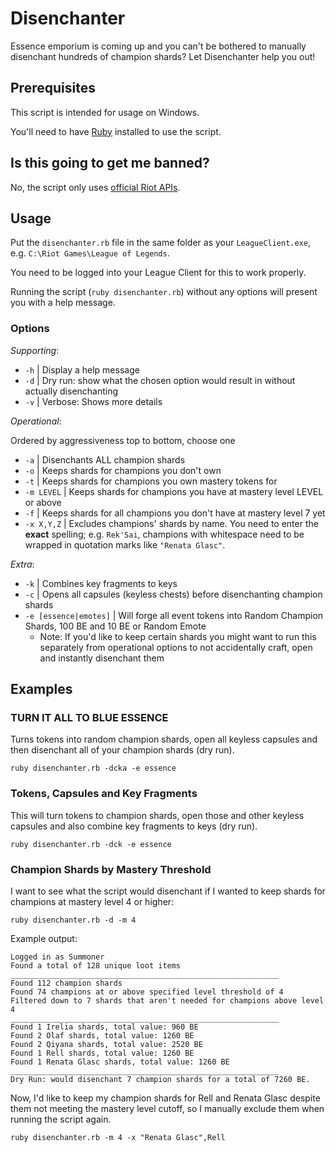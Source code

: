 # Disenchanter

Essence emporium is coming up and you can't be bothered to manually disenchant hundreds of champion shards? Let Disenchanter help you out!

## Prerequisites

This script is intended for usage on Windows.

You'll need to have [Ruby](https://www.ruby-lang.org/) installed to use the script.

## Is this going to get me banned?

No, the script only uses [official Riot APIs](https://developer.riotgames.com/docs/lol#league-client).

## Usage

Put the `disenchanter.rb` file in the same folder as your `LeagueClient.exe`, e.g. `C:\Riot Games\League of Legends`.

You need to be logged into your League Client for this to work properly.

Running the script (`ruby disenchanter.rb`) without any options will present you with a help message.

### Options

_Supporting_:

- `-h` | Display a help message
- `-d` | Dry run: show what the chosen option would result in without actually disenchanting
- `-v` | Verbose: Shows more details

_Operational_:

Ordered by aggressiveness top to bottom, choose one

- `-a` | Disenchants ALL champion shards
- `-o` | Keeps shards for champions you don't own
- `-t` | Keeps shards for champions you own mastery tokens for
- `-m LEVEL` | Keeps shards for champions you have at mastery level LEVEL or above
- `-f` | Keeps shards for all champions you don't have at mastery level 7 yet
- `-x X,Y,Z` | Excludes champions' shards by name. You need to enter the **exact** spelling; e.g. `Rek'Sai`, champions with whitespace need to be wrapped in quotation marks like `"Renata Glasc"`.

_Extra_:

- `-k` | Combines key fragments to keys
- `-c` | Opens all capsules (keyless chests) before disenchanting champion shards
- `-e [essence|emotes]` | Will forge all event tokens into Random Champion Shards, 100 BE and 10 BE or Random Emote
  - Note: If you'd like to keep certain shards you might want to run this separately from operational options to not accidentally craft, open and instantly disenchant them

## Examples

### TURN IT ALL TO BLUE ESSENCE

Turns tokens into random champion shards, open all keyless capsules and then disenchant all of your champion shards (dry run).

```
ruby disenchanter.rb -dcka -e essence
```

### Tokens, Capsules and Key Fragments

This will turn tokens to champion shards, open those and other keyless capsules and also combine key fragments to keys (dry run).

```
ruby disenchanter.rb -dck -e essence
```

### Champion Shards by Mastery Threshold

I want to see what the script would disenchant if I wanted to keep shards for champions at mastery level 4 or higher:

```
ruby disenchanter.rb -d -m 4
```

Example output:

```
Logged in as Summoner
Found a total of 128 unique loot items
____________________________________________________________
Found 112 champion shards
Found 74 champions at or above specified level threshold of 4
Filtered down to 7 shards that aren't needed for champions above level 4
____________________________________________________________
Found 1 Irelia shards, total value: 960 BE
Found 2 Olaf shards, total value: 1260 BE
Found 2 Qiyana shards, total value: 2520 BE
Found 1 Rell shards, total value: 1260 BE
Found 1 Renata Glasc shards, total value: 1260 BE
____________________________________________________________
Dry Run: would disenchant 7 champion shards for a total of 7260 BE.
```

Now, I'd like to keep my champion shards for Rell and Renata Glasc despite them not meeting the mastery level cutoff, so I manually exclude them when running the script again.

```
ruby disenchanter.rb -m 4 -x "Renata Glasc",Rell
```
